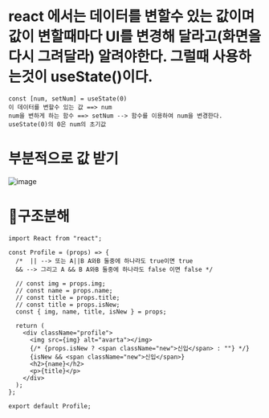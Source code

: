 # react 에서는 데이터를 변할수 있는 값이며 값이 변할때마다 UI를 변경해 달라고(화면을 다시 그려달라) 알려야한다. 그럴때 사용하는것이 useState()이다.


```
const [num, setNum] = useState(0)
이 데이터를 변할수 있는 값 ==> num
num을 변하게 하는 함수 ==> setNum --> 함수를 이용하여 num을 변경한다.
useState(0)의 0은 num의 초기값
```



# 부분적으로 값 받기

![image](https://github.com/hyunju960429/React/assets/145514544/aabf98f8-9f9e-43fa-8b32-360ecc4e300b)



# 🍎구조분해

```
import React from "react";

const Profile = (props) => {
  /*  || --> 또는 A||B A와B 둘중에 하나라도 true이면 true
  && --> 그리고 A && B A와B 둘중에 하나라도 false 이면 false */

  // const img = props.img;
  // const name = props.name;
  // const title = props.title;
  // const title = props.isNew;
  const { img, name, title, isNew } = props;

  return (
    <div className="profile">
      <img src={img} alt="avarta"></img>
      {/* {props.isNew ? <span className="new">신입</span> : ""} */}
      {isNew && <span className="new">신입</span>}
      <h2>{name}</h2>
      <p>{title}</p>
    </div>
  );
};

export default Profile;

```
